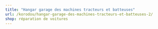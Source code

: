 ```yaml
---
title: "Hangar garage des machines tracteurs et batteuses"
url: /korodou/hangar-garage-des-machines-tracteurs-et-batteuses-2/
shop: réparation de voitures
---
```

